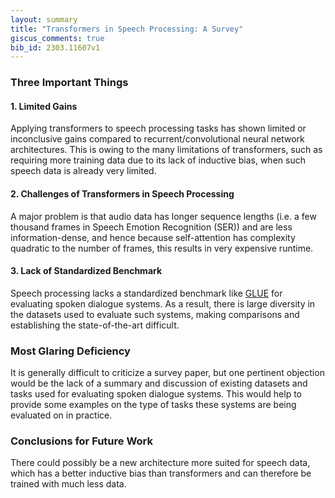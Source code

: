 ```yaml
---
layout: summary
title: "Transformers in Speech Processing: A Survey"
giscus_comments: true
bib_id: 2303.11607v1
---
```


### Three Important Things

#### 1. Limited Gains

Applying transformers to speech processing tasks has shown limited or inconclusive gains compared to
recurrent/convolutional neural network architectures. This is owing to the many limitations
of transformers, such as requiring more training
data due to its lack of inductive bias,
when such speech data is already very limited.

#### 2. Challenges of Transformers in Speech Processing

A major problem is that audio data has longer sequence lengths (i.e. a few
thousand frames in Speech Emotion Recognition (SER)) and are less
information-dense, and hence because self-attention has complexity quadratic to
the number of frames, this results in very expensive runtime.

#### 3. Lack of Standardized Benchmark

Speech processing lacks a standardized benchmark like
[GLUE](https://gluebenchmark.com/) for evaluating spoken dialogue systems. As a
result, there is large diversity in the datasets used to evaluate such systems,
making comparisons and establishing the state-of-the-art difficult.

### Most Glaring Deficiency

It is generally difficult to criticize a survey paper, but one pertinent
objection would be the lack of a summary and discussion of existing datasets and
tasks used for evaluating spoken dialogue systems. This would help to provide
some examples on the type of tasks these systems are being evaluated on in
practice.

### Conclusions for Future Work

There could possibly be a new architecture more suited for speech data, which
has a better inductive bias than transformers and can therefore be trained with much
less data.
